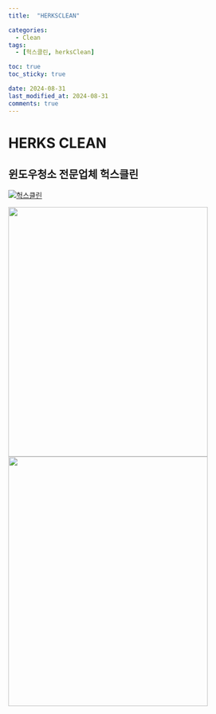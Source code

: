 ```yaml
---
title:  "HERKSCLEAN" 

categories:
  - Clean
tags:
  - [헉스클린, herksClean]

toc: true
toc_sticky: true

date: 2024-08-31
last_modified_at: 2024-08-31
comments: true
---
```




# HERKS CLEAN
## 윈도우청소 전문업체 헉스클린
[![헉스클린](https://herkss.github.io/assets/images/헉스클린배너.jpg)](https://blog.naver.com/herksclean)

<img src="https://herkss.github.io/assets/images/clean/1.png" width="400" height="500" />

<img src="https://herkss.github.io/assets/images/clean/2.png" width="400" height="500" />
